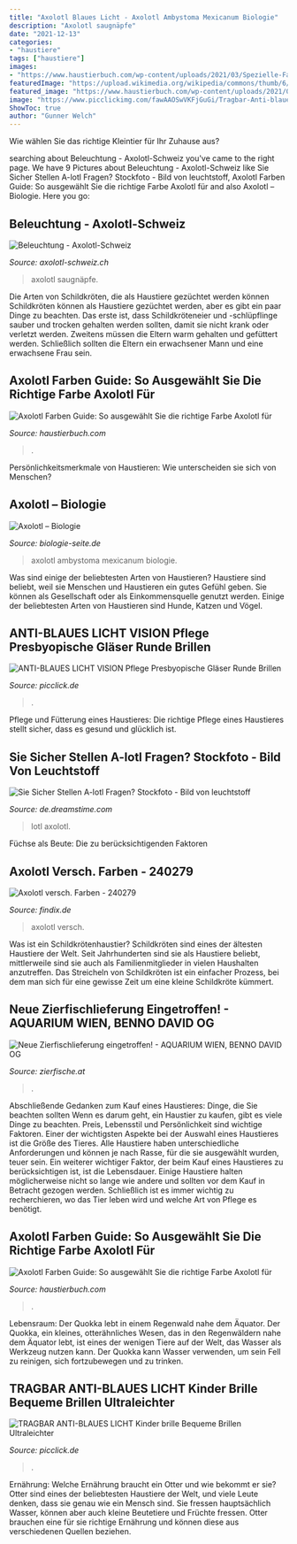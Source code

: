 ```yaml
---
title: "Axolotl Blaues Licht - Axolotl Ambystoma Mexicanum Biologie"
description: "Axolotl saugnäpfe"
date: "2021-12-13"
categories:
- "haustiere"
tags: ["haustiere"]
images:
- "https://www.haustierbuch.com/wp-content/uploads/2021/03/Spezielle-Farben-von-Axolotls-750x500.jpg"
featuredImage: "https://upload.wikimedia.org/wikipedia/commons/thumb/6/6b/Ambystoma_mexicanum_1.jpg/295px-Ambystoma_mexicanum_1.jpg"
featured_image: "https://www.haustierbuch.com/wp-content/uploads/2021/03/Spezielle-Farben-von-Axolotls-750x500.jpg"
image: "https://www.picclickimg.com/fawAAOSwVKFjGuGi/Tragbar-Anti-blaues-Licht-Kinder-brille-Bequeme-Brillen-Ultraleichter.jpg"
ShowToc: true
author: "Gunner Welch"
---
```



Wie wählen Sie das richtige Kleintier für Ihr Zuhause aus?

	

		
searching about Beleuchtung - Axolotl-Schweiz you've came to the right page. We have 9 Pictures about Beleuchtung - Axolotl-Schweiz like Sie Sicher Stellen A-lotl Fragen? Stockfoto - Bild von leuchtstoff, Axolotl Farben Guide: So ausgewählt Sie die richtige Farbe Axolotl für and also Axolotl – Biologie. Here you go:
		
    
## Beleuchtung - Axolotl-Schweiz

<img loading=lazy src="https://image.jimcdn.com/app/cms/image/transf/none/path/s53d553ff04268e89/image/i2c379845b3a6c46c/version/1459681836/image.jpg" onerror="this.onerror=null;this.src='https://tse1.mm.bing.net/th?id=OIP.04Tnh8GOWayeXaVVRRD6ngHaHA&amp;pid=15.1';" alt="Beleuchtung - Axolotl-Schweiz">

_Source: axolotl-schweiz.ch_

>axolotl saugnäpfe. 

	

Die Arten von Schildkröten, die als Haustiere gezüchtet werden können
Schildkröten können als Haustiere gezüchtet werden, aber es gibt ein paar Dinge zu beachten. Das erste ist, dass Schildkröteneier und -schlüpflinge sauber und trocken gehalten werden sollten, damit sie nicht krank oder verletzt werden. Zweitens müssen die Eltern warm gehalten und gefüttert werden. Schließlich sollten die Eltern ein erwachsener Mann und eine erwachsene Frau sein.

    
## Axolotl Farben Guide: So Ausgewählt Sie Die Richtige Farbe Axolotl Für

<img loading=lazy src="https://www.haustierbuch.com/wp-content/uploads/2021/03/Axolotl-Farben-Guide_-So-ausgewahlt-Sie-die-richtige-Farbe-Axolotl-fur-Sie-aus.jpg" onerror="this.onerror=null;this.src='https://tse4.mm.bing.net/th?id=OIP.AaYWrUwnBd2MPtfG2vs_qwHaE7&amp;pid=15.1';" alt="Axolotl Farben Guide: So ausgewählt Sie die richtige Farbe Axolotl für">

_Source: haustierbuch.com_

>. 

	

Persönlichkeitsmerkmale von Haustieren: Wie unterscheiden sie sich von Menschen?

    
## Axolotl – Biologie

<img loading=lazy src="https://upload.wikimedia.org/wikipedia/commons/thumb/6/6b/Ambystoma_mexicanum_1.jpg/295px-Ambystoma_mexicanum_1.jpg" onerror="this.onerror=null;this.src='https://tse4.mm.bing.net/th?id=OIP.i0UKwA_1vs3h9zn0NAGpLAAAAA&amp;pid=15.1';" alt="Axolotl – Biologie">

_Source: biologie-seite.de_

>axolotl ambystoma mexicanum biologie. 

	

Was sind einige der beliebtesten Arten von Haustieren?
Haustiere sind beliebt, weil sie Menschen und Haustieren ein gutes Gefühl geben. Sie können als Gesellschaft oder als Einkommensquelle genutzt werden. Einige der beliebtesten Arten von Haustieren sind Hunde, Katzen und Vögel.

    
## ANTI-BLAUES LICHT VISION Pflege Presbyopische Gläser Runde Brillen

<img loading=lazy src="https://www.picclickimg.com/TeEAAOSwF09jMG-p/Anti-blaues-Licht-Vision-Pflege-Presbyopische-Glaser-Runde-Brillen.jpg" onerror="this.onerror=null;this.src='https://tse1.mm.bing.net/th?id=OIF.1irbaVjPAUSsmP9w6PuF1w&amp;pid=15.1';" alt="ANTI-BLAUES LICHT VISION Pflege Presbyopische Gläser Runde Brillen">

_Source: picclick.de_

>. 

	

Pflege und Fütterung eines Haustieres: Die richtige Pflege eines Haustieres stellt sicher, dass es gesund und glücklich ist.

    
## Sie Sicher Stellen A-lotl Fragen? Stockfoto - Bild Von Leuchtstoff

<img loading=lazy src="https://thumbs.dreamstime.com/z/sie-sicher-stellen-lotl-fragen-127489520.jpg" onerror="this.onerror=null;this.src='https://tse2.mm.bing.net/th?id=OIP.7ID7KIhi2MjiNH7iR54dDgHaJL&amp;pid=15.1';" alt="Sie Sicher Stellen A-lotl Fragen? Stockfoto - Bild von leuchtstoff">

_Source: de.dreamstime.com_

>lotl axolotl. 

	

Füchse als Beute: Die zu berücksichtigenden Faktoren

    
## Axolotl Versch. Farben - 240279

<img loading=lazy src="http://static.findix.com/data/clpix/picture_L/axolotl-versch.-farben-240279.jpg" onerror="this.onerror=null;this.src='https://tse2.mm.bing.net/th?id=OIP.U4KM53PrOeogCBgB7ZgwqQHaEK&amp;pid=15.1';" alt="Axolotl versch. Farben - 240279">

_Source: findix.de_

>axolotl versch. 

	

Was ist ein Schildkrötenhaustier?
Schildkröten sind eines der ältesten Haustiere der Welt. Seit Jahrhunderten sind sie als Haustiere beliebt, mittlerweile sind sie auch als Familienmitglieder in vielen Haushalten anzutreffen. Das Streicheln von Schildkröten ist ein einfacher Prozess, bei dem man sich für eine gewisse Zeit um eine kleine Schildkröte kümmert.

    
## Neue Zierfischlieferung Eingetroffen! - AQUARIUM WIEN, BENNO DAVID OG

<img loading=lazy src="https://image.jimcdn.com/app/cms/image/transf/dimension=485x1024:format=jpg/path/s2c9f612555f00713/image/ifd9fa0288fb1c0e3/version/1581767592/image.jpg" onerror="this.onerror=null;this.src='https://tse4.mm.bing.net/th?id=OIP.EQ_2c7mxKVUYyz4T49B8zQHaFj&amp;pid=15.1';" alt="Neue Zierfischlieferung eingetroffen! - AQUARIUM WIEN, BENNO DAVID OG">

_Source: zierfische.at_

>. 

	

Abschließende Gedanken zum Kauf eines Haustieres: Dinge, die Sie beachten sollten
Wenn es darum geht, ein Haustier zu kaufen, gibt es viele Dinge zu beachten. Preis, Lebensstil und Persönlichkeit sind wichtige Faktoren. Einer der wichtigsten Aspekte bei der Auswahl eines Haustieres ist die Größe des Tieres. Alle Haustiere haben unterschiedliche Anforderungen und können je nach Rasse, für die sie ausgewählt wurden, teuer sein. Ein weiterer wichtiger Faktor, der beim Kauf eines Haustieres zu berücksichtigen ist, ist die Lebensdauer. Einige Haustiere halten möglicherweise nicht so lange wie andere und sollten vor dem Kauf in Betracht gezogen werden. Schließlich ist es immer wichtig zu recherchieren, wo das Tier leben wird und welche Art von Pflege es benötigt.

    
## Axolotl Farben Guide: So Ausgewählt Sie Die Richtige Farbe Axolotl Für

<img loading=lazy src="https://www.haustierbuch.com/wp-content/uploads/2021/03/Spezielle-Farben-von-Axolotls-750x500.jpg" onerror="this.onerror=null;this.src='https://tse3.mm.bing.net/th?id=OIP.paf8inFwrCeovk5dHftwKAHaE8&amp;pid=15.1';" alt="Axolotl Farben Guide: So ausgewählt Sie die richtige Farbe Axolotl für">

_Source: haustierbuch.com_

>. 

	

Lebensraum: Der Quokka lebt in einem Regenwald nahe dem Äquator.
Der Quokka, ein kleines, otterähnliches Wesen, das in den Regenwäldern nahe dem Äquator lebt, ist eines der wenigen Tiere auf der Welt, das Wasser als Werkzeug nutzen kann. Der Quokka kann Wasser verwenden, um sein Fell zu reinigen, sich fortzubewegen und zu trinken.

    
## TRAGBAR ANTI-BLAUES LICHT Kinder Brille Bequeme Brillen Ultraleichter

<img loading=lazy src="https://www.picclickimg.com/fawAAOSwVKFjGuGi/Tragbar-Anti-blaues-Licht-Kinder-brille-Bequeme-Brillen-Ultraleichter.jpg" onerror="this.onerror=null;this.src='https://tse3.mm.bing.net/th?id=OIF.p5R5tzKs%2fFCdF7L%2fSkiGMw&amp;pid=15.1';" alt="TRAGBAR ANTI-BLAUES LICHT Kinder brille Bequeme Brillen Ultraleichter">

_Source: picclick.de_

>. 

	

Ernährung: Welche Ernährung braucht ein Otter und wie bekommt er sie?
Otter sind eines der beliebtesten Haustiere der Welt, und viele Leute denken, dass sie genau wie ein Mensch sind. Sie fressen hauptsächlich Wasser, können aber auch kleine Beutetiere und Früchte fressen. Otter brauchen eine für sie richtige Ernährung und können diese aus verschiedenen Quellen beziehen.

